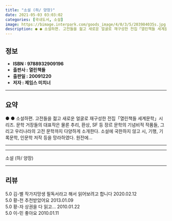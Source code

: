 ```yaml
---
title: "소설 (하/ 양장)"
date: 2021-05-03 03:03:02
categories: [국내도서, 소설]
image: https://bimage.interpark.com/goods_image/4/0/3/5/203984035s.jpg
description: ● ● 소설하편. 고전들을 젊고 새로운 얼굴로 재구성한 전집「열린책들 세계문학」시리즈. 문학 거장들의 대표작은 물론 추리, 환상, SF 등 장르 문학의 기념비적 작품들, 그리고 우리나라의 고전 문학까지 다양하게 소개한다. 소설에 국한하지 않고 시, 기행, 기록문학, 인문학 저작 등을
---
```


## **정보**

- **ISBN : 9788932909196**
- **출판사 : 열린책들**
- **출판일 : 20091220**
- **저자 : 제임스 미치너**

------



## **요약**

●  ●  소설하편. 고전들을 젊고 새로운 얼굴로 재구성한 전집「열린책들 세계문학」시리즈. 문학 거장들의 대표작은 물론 추리, 환상, SF 등 장르 문학의 기념비적 작품들, 그리고 우리나라의 고전 문학까지 다양하게 소개한다. 소설에 국한하지 않고 시, 기행, 기록문학, 인문학 저작 등을 망라하였다. 원전에... 

------



------


소설 (하/ 양장) 

------


## **리뷰** 

5.0 김-별 작가지망생 필독서라고 해서 읽어보려고 합니다 2020.02.12 <br/>5.0 황-천 추천받았어요 2013.01.09 <br/>5.0 황-자 상권을 다 읽고... 2010.01.22 <br/>5.0 이-민 좋아요 2010.01.11 <br/>
